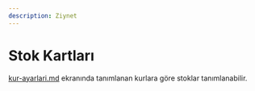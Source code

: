 ```yaml
---
description: Ziynet
---
```


# Stok Kartları

[kur-ayarlari.md](../../konsol/kur-ayarlari.md "mention") ekranında tanımlanan kurlara göre stoklar tanımlanabilir.



